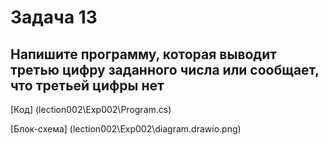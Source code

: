 # Задача 13

## Напишите программу, которая выводит третью цифру заданного числа или сообщает, что третьей цифры нет

[Код] (lection002\Exp002\Program.cs)

[Блок-схема] (lection002\Exp002\diagram.drawio.png)
